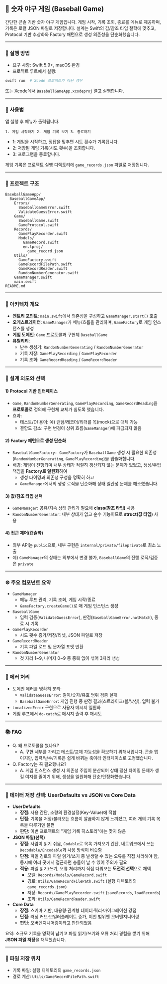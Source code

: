 ## 📱 숫자 야구 게임 (Baseball Game)

간단한 콘솔 기반 숫자 야구 게임입니다. 게임 시작, 기록 조회, 종료를 메뉴로 제공하며, 기록은 로컬 JSON 파일로 저장합니다. 설계는 Swift의 값/참조 타입 철학에 맞추고, Protocol 기반 추상화와 Factory 패턴으로 생성 의존성을 단순화했습니다.

---

### 🚀 실행 방법
- 요구 사항: Swift 5.9+, macOS 환경
- 프로젝트 루트에서 실행:
```bash
swift run  # Xcode 프로젝트가 아닌 경우
```
또는 Xcode에서 `BaseballGameApp.xcodeproj` 열고 실행합니다.

---

### 🧭 사용법
앱 실행 후 메뉴가 출력됩니다.
```
1. 게임 시작하기 2. 게임 기록 보기 3. 종료하기
```
- 1: 게임을 시작하고, 정답을 맞추면 시도 횟수가 기록됩니다.
- 2: 저장된 게임 기록(시도 횟수)을 조회합니다.
- 3: 프로그램을 종료합니다.

게임 기록은 프로젝트 실행 디렉토리에 `game_records.json` 파일로 저장됩니다.

---

### 🧱 프로젝트 구조
```
BaseballGameApp/
  BaseballGameApp/
    Errors/
      BaseballGameError.swift
      ValidateGuessError.swift
    Game/
      BaseballGame.swift
      GameProtocol.swift
    Records/
      GamePlayRecorder.swift
      Models/
        GameRecord.swift
        en.lproj/
          game_record.json
    Utils/
      GameFactory.swift
      GameRecordFilePath.swift
      GameRecordReader.swift
      RandomNumberGenerator.swift
    GameManager.swift
    main.swift
README.md
```

---

### 🧩 아키텍처 개요
- **엔트리 포인트**: `main.swift`에서 의존성을 구성하고 `GameManager.start()` 호출
- **오케스트레이터**: `GameManager`가 메뉴/흐름을 관리하며, `GameFactory`로 게임 인스턴스를 생성
- **게임 도메인**: `Game` 프로토콜과 구현체 `BaseballGame`
- **유틸리티**:
  - 난수 생성기: `RandomNumberGenerating` / `RandomNumberGenerator`
  - 기록 저장: `GamePlayRecording` / `GamePlayRecorder`
  - 기록 조회: `GameRecordReading` / `GameRecordReader`

---

### 🧠 설계 의도와 선택

#### 1) Protocol 기반 인터페이스
- `Game`, `RandomNumberGenerating`, `GamePlayRecording`, `GameRecordReading`을 **프로토콜**로 정의해 구현체 교체가 쉽도록 했습니다.
- 효과:
  - 테스트/DI 용이: 예) 랜덤/레코더/리더를 목(mock)으로 대체 가능
  - 결합도 감소: 구현 변경이 상위 흐름(`GameManager`)에 파급되지 않음

#### 2) Factory 패턴으로 생성 단순화
- `BaseballGameFactory: GameFactory`가 `BaseballGame` 생성 시 필요한 의존성(`RandomNumberGenerating`, `GamePlayRecording`)을 캡슐화합니다.
- 배경: 게임이 진행되며 내부 상태가 적절히 갱신되지 않는 문제가 있었고, 생성/주입 책임을 **Factory로 일원화**하여
  - 생성 타이밍과 의존성 구성을 명확히 하고
  - `GameManager`에서의 생성 로직을 단순화해 상태 일관성 문제를 해소했습니다.

#### 3) 값/참조 타입 선택
- `GameManager`: 공유/지속 상태 관리가 필요해 **class(참조 타입)** 사용
- `RandomNumberGenerator`: 내부 상태가 없고 순수 기능이므로 **struct(값 타입)** 사용

#### 4) 접근 제어(캡슐화)
- 외부 API는 `public`으로, 내부 구현은 `internal/private/fileprivate`로 최소 노출
- 예) `GameManager`의 상태는 외부에서 변경 불가, `BaseballGame`의 진행 로직/검증은 `private`

---

### ⚙️ 주요 컴포넌트 요약
- `GameManager`
  - 메뉴 루프 관리, 기록 조회, 게임 시작/종료
  - `GameFactory.createGame()`로 매 게임 인스턴스 생성
- `BaseballGame`
  - 입력 검증(`ValidateGuessError`), 판정(`BaseballGameError.notMatch`), 종료 시 기록
- `GamePlayRecorder`
  - 시도 횟수 증가/저장/리셋, JSON 파일로 저장
- `GameRecordReader`
  - 기록 파일 로드 및 문자열 포맷 반환
- `RandomNumberGenerator`
  - 첫 자리 1~9, 나머지 0~9 중 중복 없이 섞어 3자리 생성

---

### 🧯 에러 처리
- 도메인 에러를 명확히 분리:
  - `ValidateGuessError`: 길이/숫자/유효 범위 검증 실패
  - `BaseballGameError`: 게임 진행 중 판정 결과(스트라이크/볼/낫싱), 입력 불가
- `LocalizedError` 구현으로 사용자 메시지 일원화
- 게임 루프에서 `do-catch`로 메시지 출력 후 재시도

---

### 📚 FAQ
- Q. 왜 프로토콜을 썼나요?
  - A. 구현 세부를 가리고 테스트/교체 가능성을 확보하기 위해서입니다. 콘솔 앱이지만, 입력/난수/기록은 쉽게 바뀌는 축이라 인터페이스로 고정했습니다.
- Q. Factory는 꼭 필요했나요?
  - A. 게임 인스턴스 생성 시 의존성 주입이 분산되어 상태 갱신 타이밍 문제가 생길 여지를 줄이기 위해, 생성을 일원화해 단순/안정화했습니다.

---

### 💾 데이터 저장 선택: UserDefaults vs JSON vs Core Data
- **UserDefaults**
  - **장점**: 사용 간단, 소량의 환경설정(Key-Value)에 적합
  - **단점**: 기록을 저장/불러오는 흐름이 깔끔하지 않게 느껴졌고, 여러 개의 기록 목록을 다루기엔 불편
  - **판단**: 이번 프로젝트의 "게임 기록 히스토리"에는 맞지 않음
- **JSON 파일(선택)**
  - **장점**: 사람이 읽기 쉬움, `Codable`로 목록 가져오기 간단, 네트워크에서 쓰는 `Decodable/Encodable`과 사용 방식이 비슷함
  - **단점**: 파일 경로와 파일 읽기/쓰기 중 발생할 수 있는 오류를 직접 처리해야 함, 동시에 여러 곳에서 접근하면 충돌이 날 수 있어 주의가 필요
  - **적용**: 파일 읽기/쓰기, 오류 처리까지 직접 다뤄보는 **도전적 선택**으로 채택
    - 모델: `Records/Models/GameRecord.swift`
    - 경로: `Utils/GameRecordFilePath.swift` (실행 디렉토리의 `game_records.json`)
    - 저장: `Records/GamePlayRecorder.swift` (`saveRecords`, `loadRecords`)
    - 조회: `Utils/GameRecordReader.swift`
- **Core Data**
  - **장점**: 스키마 기반, 대용량·관계형 데이터·쿼리·마이그레이션 강점
  - **단점**: 러닝 커브·보일러플레이트 증가, 이번 범위엔 오버엔지니어링
  - **판단**: 오버엔지니어링이라고 판단되었음

요약: 소규모 기록을 명확히 남기고 파일 읽기/쓰기와 오류 처리 경험을 쌓기 위해 **JSON 파일 저장**을 채택했습니다.

---

### 🔐 파일 저장 위치
- 기록 파일: 실행 디렉토리의 `game_records.json`
- 경로 계산: `Utils/GameRecordFilePath.swift`
